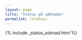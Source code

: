 ```yaml
---
layout: page
title: "Status på søknader"
permalink: /status/
---
```


{% include _status_soknad.html %}
